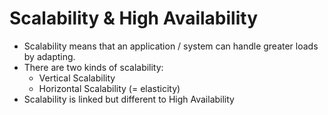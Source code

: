 # Scalability & High Availability

* Scalability means that an application / system can handle greater loads by adapting.
* There are two kinds of scalability:
    - Vertical Scalability
    - Horizontal Scalability (= elasticity)
* Scalability is linked but different to High Availability
